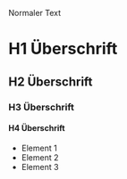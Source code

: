 Normaler Text
# H1 Überschrift
## H2 Überschrift
### H3 Überschrift
#### H4 Überschrift

- Element 1
- Element 2
- Element 3